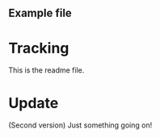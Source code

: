 ## Example file
# Tracking
This is the readme file.

# Update
(Second version)
Just something going on!
